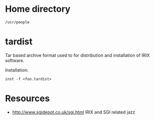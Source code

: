 # Home directory
`/usr/people`

# tardist
Tar based archive format used to for distribution and installation of
IRIX software.

Installation:
```
inst -f <foo.tardist>
``` 

# Resources
* http://www.sgidepot.co.uk/sgi.html
IRIX and SGI related jazz
